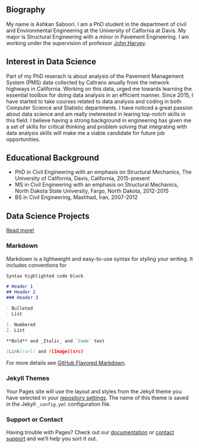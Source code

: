 ## Biography

My name is Ashkan Saboori. I am a PhD student in the department of civil and Environmental Engineering at the University of Calfornia at Davis. My major is Structural Engineering with a minor in Pavement Engineering. I am working under the supervision of professor <a href=" https://faculty.engineering.ucdavis.edu/harvey/">John Harvey</a>.

## Interest in Data Science
Part of my PhD reserach is about analysis of the Pavement Management System (PMS) data collected by Caltrans anually from the network highways in California. Working on this data, urged me towards learning the essential toolbox for doing data analysis in an efficient manner. Since 2015, I have started to take courses related to data analysis and coding in both Computer Science and Statistic departments. I have noticed a great passion about data science and am really ineterested in learing top-notch skills in this field. I believe having a strong background in engineering has given me a set of skills for critical thinking and problem solving that integrating with data analysis skills will make me a viable candidate for future job opportunities. 

## Educational Background
- PhD in Civil Engineering with an emphasis on Structural Mechanics, The University of California, Davis, California, 2015-present
- MS in Civil Engineering with an emphasis on Structural Mechanics, North Dakota State University, Fargo, North Dakota, 2012-2015
- BS in Civil Engineering, Mashhad, Iran, 2007-2012

## Data Science Projects
<a href = "https://akimbekov.github.io/Insight-into-bike-sharing-in-Bay-Area/">Read more!</a>

### Markdown

Markdown is a lightweight and easy-to-use syntax for styling your writing. It includes conventions for

```markdown
Syntax highlighted code block

# Header 1
## Header 2
### Header 3

- Bulleted
- List

1. Numbered
2. List

**Bold** and _Italic_ and `Code` text

[Link](url) and ![Image](src)
```

For more details see [GitHub Flavored Markdown](https://guides.github.com/features/mastering-markdown/).

### Jekyll Themes

Your Pages site will use the layout and styles from the Jekyll theme you have selected in your [repository settings](https://github.com/AshkanSaboori/AshkanSaboori.github.io/settings). The name of this theme is saved in the Jekyll `_config.yml` configuration file.

### Support or Contact

Having trouble with Pages? Check out our [documentation](https://help.github.com/categories/github-pages-basics/) or [contact support](https://github.com/contact) and we’ll help you sort it out.
